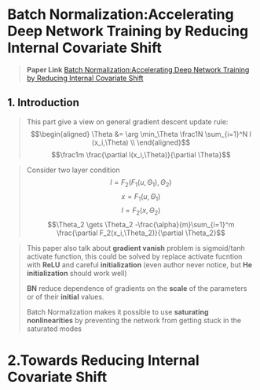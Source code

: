 # Batch Normalization:Accelerating Deep Network Training by Reducing Internal Covariate Shift

>**Paper Link**
>[Batch Normalization:Accelerating Deep Network Training by Reducing Internal Covariate Shift](https://arxiv.org/abs/1502.03167)

## 1. Introduction

>This part give a view on general gradient descent update rule:
$$\begin{aligned}
\Theta &= \arg \min_\Theta \frac1N \sum_{i=1}^N l (x_i,\Theta)  \\
\end{aligned}$$
$$\frac1m \frac{\partial l(x_i,\Theta)}{\partial \Theta}$$

> Consider two layer condition
$$l = F_2(F_1(u,\Theta_1),\Theta_2)$$
$$ x = F_1(u,\Theta_1)$$
$$l = F_2(x,\Theta_2)$$
$$\Theta_2 \gets \Theta_2 -\frac{\alpha}{m}\sum_{i=1}^m \frac{\partial F_2(x_i,\Theta_2)}{\partial \Theta_2}$$

> This paper also talk about **gradient vanish** problem is sigmoid/tanh activate function, this could be solved by replace activate fucntion with **ReLU** and careful **initialization** (even author never notice, but **He initialization** should work well)
>
>**BN** reduce dependence of gradients on the **scale** of the parameters or of their **initial** values.
>
>Batch Normalization makes it possible to use **saturating nonlinearities** by preventing the network from getting stuck in the saturated modes

# 2.Towards Reducing Internal Covariate Shift


